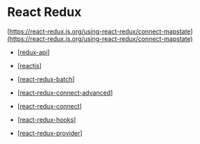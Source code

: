 # React Redux

[https://react-redux.js.org/using-react-redux/connect-mapstate](https://react-redux.js.org/using-react-redux/connect-mapstate)

- [[redux-api]]
- [[reactjs]]

- [[react-redux-batch]]
- [[react-redux-connect-advanced]]
- [[react-redux-connect]]
- [[react-redux-hooks]]
- [[react-redux-provider]]

[//begin]: # "Autogenerated link references for markdown compatibility"
[redux-api]: ../redux-api/redux-api "Redux API"
[reactjs]: ../../reactjs "React JS"
[react-redux-batch]: react-redux-batch "react-redux-batch"
[react-redux-connect-advanced]: react-redux-connect-advanced "react-redux-connect-advanced"
[react-redux-connect]: react-redux-connect "react-redux-connect"
[react-redux-hooks]: react-redux-hooks "react-redux-hooks"
[react-redux-provider]: react-redux-provider "react-redux-provider"
[//end]: # "Autogenerated link references"
